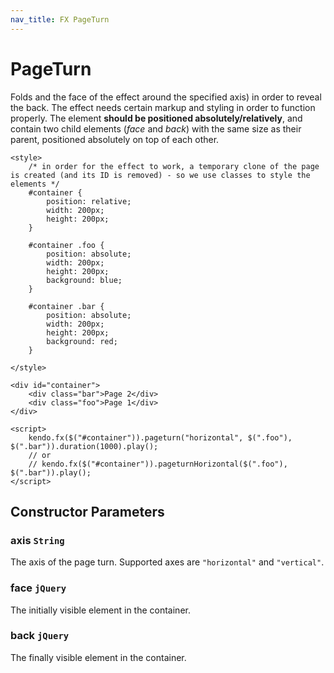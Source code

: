 ```yaml
---
nav_title: FX PageTurn
---
```


# PageTurn

Folds and the face of the effect around the specified axis) in order to reveal the back.  The effect needs certain markup and styling in order to function properly.
The element **should be positioned absolutely/relatively**, and contain two child elements (*face* and *back*) with the same size as their parent, positioned absolutely on top of each other.

    <style>
        /* in order for the effect to work, a temporary clone of the page is created (and its ID is removed) - so we use classes to style the elements */
        #container {
            position: relative;
            width: 200px;
            height: 200px;
        }

        #container .foo {
            position: absolute;
            width: 200px;
            height: 200px;
            background: blue;
        }

        #container .bar {
            position: absolute;
            width: 200px;
            height: 200px;
            background: red;
        }

    </style>

    <div id="container">
        <div class="bar">Page 2</div>
        <div class="foo">Page 1</div>
    </div>

    <script>
        kendo.fx($("#container")).pageturn("horizontal", $(".foo"), $(".bar")).duration(1000).play();
        // or
        // kendo.fx($("#container")).pageturnHorizontal($(".foo"), $(".bar")).play();
    </script>

## Constructor Parameters

### axis `String`

The axis of the page turn. Supported axes are `"horizontal"` and `"vertical"`.

### face `jQuery`

The initially visible element in the container.

### back `jQuery`

The finally visible element in the container.

